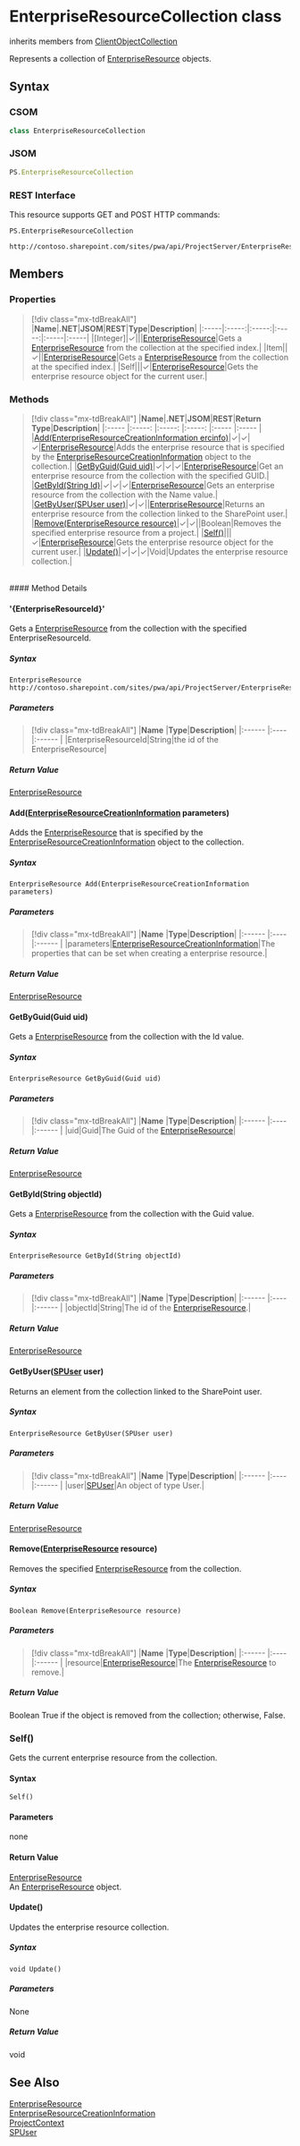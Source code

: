 [comment]: # (Name:EnterpriseResourceCollection)
[comment]: # (Name:Microsoft.ProjectServer.EnterpriseResourceCollection)
[comment]: # (Type:class)
[comment]: # (Status:Verified)

# <a name="name"></a>EnterpriseResourceCollection class

inherits members from [ClientObjectCollection<EnterpriseResource>](https://msdn.microsoft.com/EN-US/library/ee539303)<br/>

<a name="description"></a>Represents a collection of [EnterpriseResource](EnterpriseResource.md) objects.

## <a name="syntax"></a>Syntax

### CSOM

```cs
class EnterpriseResourceCollection 
```
### JSOM

```javascript
PS.EnterpriseResourceCollection
```

### REST Interface

This resource supports GET and POST HTTP commands:

```
PS.EnterpriseResourceCollection

http://contoso.sharepoint.com/sites/pwa/api/ProjectServer/EnterpriseResources
```

## <a name="members"></a>Members

### <a name="properties"></a>Properties
> [!div class="mx-tdBreakAll"]
|**Name**|**.NET**|**JSOM**|**REST**|**Type**|**Description**|
|:-----|:-----:|:-----:|:-----:|:-----|:-----|
|<a name="[Integer]"></a>[Integer]|&#x2713;|||[EnterpriseResource](EnterpriseResource.md)|Gets a [EnterpriseResource](EnterpriseResource.md) from the collection at the specified index.|
|<a name="Item"></a>Item||&#x2713;||[EnterpriseResource](EnterpriseResource.md)|Gets a [EnterpriseResource](EnterpriseResource.md) from the collection at the specified index.|
|<a name="Self"></a>Self|||&#x2713;|[EnterpriseResource](EnterpriseResource.md)|Gets the enterprise resource object for the current user.|

### <a name="methods"></a>Methods
> [!div class="mx-tdBreakAll"]
|**Name**|**.NET**|**JSOM**|**REST**|**Return Type**|**Description**|
|:----- |:-----: |:-----: |:-----: |:----- |:----- |
|[Add(EnterpriseResourceCreationInformation ercinfo)](#add)|&#x2713;|&#x2713;|&#x2713;|[EnterpriseResource](EnterpriseResource.md)|Adds the enterprise resource that is specified by the [EnterpriseResourceCreationInformation](EnterpriseResourceCreationInformation.md) object to the collection.|
|[GetByGuid(Guid uid)](#getbyguid)|&#x2713;|&#x2713;|&#x2713;|[EnterpriseResource](EnterpriseResource.md)|Get an enterprise resource from the collection with the specified GUID.|
|[GetById(String Id)](#getbyid)|&#x2713;|&#x2713;|&#x2713;|[EnterpriseResource](EnterpriseResource.md)|Gets an enterprise resource from the collection with the Name value.|
|[GetByUser(SPUser user)](#getbyuser)|&#x2713;|&#x2713;||[EnterpriseResource](EnterpriseResource.md)|Returns an enterprise resource from the collection linked to the SharePoint user.|
|[Remove(EnterpriseResource resource)](#remove)|&#x2713;|&#x2713;||Boolean|Removes the specified enterprise resource from a project.|
|[Self()](#self)|||&#x2713;|[EnterpriseResource](EnterpriseResource.md)|Gets the enterprise resource object for the current user.|
|[Update()](#update)|&#x2713;|&#x2713;|&#x2713;|Void|Updates the enterprise resource collection.|


<br/>
#### Method Details

#### <a name="&#39;{EnterpriseResourceId}&#39;"></a>&#39;{EnterpriseResourceId}&#39;
 
Gets a [EnterpriseResource](EnterpriseResource.md) from the collection with the specified EnterpriseResourceId.

##### Syntax

```
EnterpriseResource http://contoso.sharepoint.com/sites/pwa/api/ProjectServer/EnterpriseResources('{EnterpriseResourceId}')
```

##### Parameters
> [!div class="mx-tdBreakAll"]
|**Name** |**Type**|**Description**|
|:------ |:----|:------ |
|EnterpriseResourceId|String|the id of the EnterpriseResource|

##### Return Value

[EnterpriseResource](EnterpriseResource.md)

#### <a name="Add_[EnterpriseResourceCreationInformation]_EnterpriseResourceCreationInformation.md__parameters_"></a>Add([EnterpriseResourceCreationInformation](EnterpriseResourceCreationInformation.md) parameters)

Adds the [EnterpriseResource](EnterpriseResource.md) that is specified by the [EnterpriseResourceCreationInformation](EnterpriseResourceCreationInformation.md) object to the collection.

##### Syntax

```
EnterpriseResource Add(EnterpriseResourceCreationInformation parameters)
```

##### Parameters
> [!div class="mx-tdBreakAll"]
|**Name** |**Type**|**Description**|
|:------ |:----|:------ |
|parameters|[EnterpriseResourceCreationInformation](EnterpriseResourceCreationInformation.md)|The properties that can be set when creating a enterprise resource.|

##### Return Value

[EnterpriseResource](EnterpriseResource.md)

#### <a name="GetByGuid_Guid_uid_"></a>GetByGuid(Guid uid)

Gets a [EnterpriseResource](EnterpriseResource.md) from the collection with the Id value.

##### Syntax

```
EnterpriseResource GetByGuid(Guid uid)
```

##### Parameters
> [!div class="mx-tdBreakAll"]
|**Name** |**Type**|**Description**|
|:------ |:----|:------ |
|uid|Guid|The Guid of the [EnterpriseResource](EnterpriseResource.md)|

##### Return Value

[EnterpriseResource](EnterpriseResource.md)

#### <a name="GetById_String_objectId_"></a>GetById(String objectId)

Gets a [EnterpriseResource](EnterpriseResource.md) from the collection with the Guid value.

##### Syntax

```
EnterpriseResource GetById(String objectId)
```

##### Parameters
> [!div class="mx-tdBreakAll"]
|**Name** |**Type**|**Description**|
|:------ |:----|:------ |
|objectId|String|The id of the [EnterpriseResource](EnterpriseResource.md).|

##### Return Value

[EnterpriseResource](EnterpriseResource.md)

#### <a name="GetByUser_[SPUser]_https://msdn.microsoft.com/en-us/library/microsoft.sharepoint.spuser.aspx__user_"></a>GetByUser([SPUser](https://msdn.microsoft.com/en-us/library/microsoft.sharepoint.spuser.aspx) user)

Returns an element from the collection linked to the SharePoint user.

##### Syntax

```
EnterpriseResource GetByUser(SPUser user)
```

##### Parameters
> [!div class="mx-tdBreakAll"]
|**Name** |**Type**|**Description**|
|:------ |:----|:------ |
|user|[SPUser](https://msdn.microsoft.com/en-us/library/microsoft.sharepoint.spuser.aspx)|An object of type User.|

##### Return Value

[EnterpriseResource](EnterpriseResource.md)

#### <a name="Remove_[EnterpriseResource]_EnterpriseResource.md__resource_"></a>Remove([EnterpriseResource](EnterpriseResource.md) resource)

Removes the specified [EnterpriseResource](EnterpriseResource.md) from the collection.

##### Syntax

```
Boolean Remove(EnterpriseResource resource)
```

##### Parameters
> [!div class="mx-tdBreakAll"]
|**Name** |**Type**|**Description**|
|:------ |:----|:------ |
|resource|[EnterpriseResource](EnterpriseResource.md)|The [EnterpriseResource](EnterpriseResource.md) to remove.|

##### Return Value

Boolean
True if the object is removed from the collection; otherwise, False.



### <a name="self"></a> Self()

Gets the current enterprise resource from the collection.

#### Syntax

```
Self()
```

#### Parameters

none

#### Return Value

[EnterpriseResource](EnterpriseResource.md)<br />
An [EnterpriseResource](EnterpriseResource.md) object.


#### <a name="Update__"></a>Update()

Updates the enterprise resource collection.

##### Syntax

```
void Update()
```

##### Parameters

None

##### Return Value

void

## <a name="seeAlso"></a>See Also

[EnterpriseResource](EnterpriseResource.md)<br/>
[EnterpriseResourceCreationInformation](EnterpriseResourceCreationInformation.md)<br/>
[ProjectContext](ProjectContext.md)<br/>
[SPUser](https://msdn.microsoft.com/library/microsoft.sharepoint.spuser.aspx)<br/>
